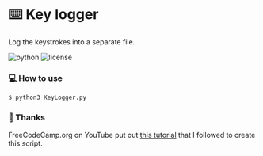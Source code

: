 # :keyboard: Key logger

Log the keystrokes into a separate file.

![python](https://img.shields.io/badge/python-3.x-green.svg) ![license](https://img.shields.io/badge/License-GPLv3-brightgreen.svg)

### :computer: How to use

`$ python3 KeyLogger.py`

### :pray: Thanks

FreeCodeCamp.org on YouTube put out [this tutorial](https://www.youtube.com/watch?v=TbMKwl11itQ) that I followed to create this script.